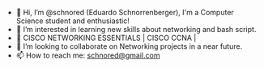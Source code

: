 - 👋 Hi, I’m @schnored (Eduardo Schnorrenberger), I'm a Computer Science student and enthusiastic!
- 👀 I’m interested in learning new skills about networking and bash script.
- 🌱 CISCO NETWORKING ESSENTIALS | CISCO CCNA | 
- 💞️ I’m looking to collaborate on Networking projects in a near future.
- 📫 How to reach me: schnored@gmail.com

<!---
schnored/schnored is a ✨ special ✨ repository because its `README.md` (this file) appears on your GitHub profile.
You can click the Preview link to take a look at your changes.
--->
